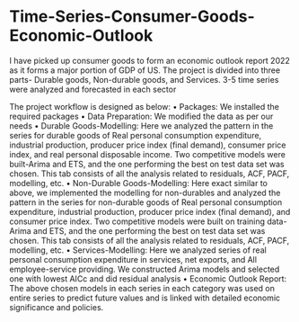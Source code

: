 # Time-Series-Consumer-Goods-Economic-Outlook

I have picked up consumer goods to form an economic outlook report 2022 as it forms a major portion of GDP of US. The project is divided into three parts- Durable goods, Non-durable goods, and Services. 3-5 time series were analyzed and forecasted in each sector

The project workflow is designed as below:
•	Packages: We installed the required packages
•	Data Preparation: We modified the data as per our needs
•	Durable Goods-Modelling: Here we analyzed the pattern in the series for durable goods of Real personal consumption expenditure, industrial production, producer price index (final demand), consumer price index, and real personal disposable income. Two competitive models were built-Arima and ETS, and the one performing the best on test data set was chosen. This tab consists of all the analysis related to residuals, ACF, PACF, modelling, etc. 
•	Non-Durable Goods-Modelling: Here exact similar to above, we implemented the modelling for non-durables and analyzed the pattern in the series for non-durable goods of Real personal consumption expenditure, industrial production, producer price index (final demand), and consumer price index. Two competitive models were built on training data-Arima and ETS, and the one performing the best on test data set was chosen. This tab consists of all the analysis related to residuals, ACF, PACF, modelling, etc. 
•	Services-Modelling: Here we analyzed series of real personal consumption expenditure in services, net exports, and All employee-service providing. We constructed Arima models and selected one with lowest AICc and did residual analysis
•	Economic Outlook Report: The above chosen models in each series in each category was used on entire series to predict future values and is linked with detailed economic significance and policies.
